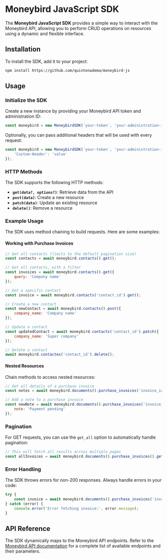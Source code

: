 # Moneybird JavaScript SDK

The **Moneybird JavaScript SDK** provides a simple way to interact with the Moneybird API, allowing you to perform CRUD operations on resources using a dynamic and flexible interface.

## Installation

To install the SDK, add it to your project:

```bash
npm install https://github.com/quintenadema/moneybird-js
```

## Usage

### Initialize the SDK

Create a new instance by providing your Moneybird API token and administration ID:

```javascript
const moneybird = new MoneybirdSDK('your-token', 'your-administration-id');
```

Optionally, you can pass additional headers that will be used with every request:

```javascript
const moneybird = new MoneybirdSDK('your-token', 'your-administration-id', {
    'Custom-Header': 'value'
});
```

### HTTP Methods

The SDK supports the following HTTP methods:

- **`get(data?, options?)`**: Retrieve data from the API
- **`post(data)`**: Create a new resource
- **`patch(data)`**: Update an existing resource
- **`delete()`**: Remove a resource

### Example Usage

The SDK uses method chaining to build requests. Here are some examples:

#### Working with Purchase Invoices

```javascript
// Get all contacts (limits to the default pagination size)
const contacts = await moneybird.contacts().get();

// Get all contacts, with a filter
const invoices = await moneybird.contacts().get({
    query: 'Company name'
});

// Get a specific contact
const invoice = await moneybird.contacts('contact_id').get();

// Create a new contact
const newContact = await moneybird.contacts().post({
	company_name: 'Company name'
});

// Update a contact
const updatedContact = await moneybird.contacts('contact_id').patch({
    company_name: 'Super company'
});

// Delete a contact
await moneybird.contactes('contact_id').delete();
```

#### Nested Resources

Chain methods to access nested resources:

```javascript
// Get all details of a purchase invoice
const notes = await moneybird.documents().purchase_invoices('invoice_id').get();

// Add a note to a purchase invoice
const newNote = await moneybird.documents().purchase_invoices('invoice_id').notes().post({
    note: 'Payment pending'
});
```

### Pagination

For GET requests, you can use the `get_all` option to automatically handle pagination:

```javascript
// This will fetch all results across multiple pages
const allInvoices = await moneybird.documents().purchase_invoices().get({}, { get_all: true });
```

### Error Handling

The SDK throws errors for non-200 responses. Always handle errors in your code:

```javascript
try {
    const invoice = await moneybird.documents().purchase_invoices('invalid_id').get();
} catch (error) {
    console.error('Error fetching invoice:', error.message);
}
```

## API Reference

The SDK dynamically maps to the Moneybird API endpoints. Refer to the [Moneybird API documentation](https://developer.moneybird.com/) for a complete list of available endpoints and their parameters.